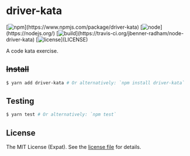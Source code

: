 driver-kata
===========
[![npm](https://img.shields.io/npm/v/driver-kata.svg?)](https://www.npmjs.com/package/driver-kata)
[![node](https://img.shields.io/node/v/driver-kata.svg?)](https://nodejs.org/)
[![build](https://img.shields.io/travis/jbenner-radham/node-driver-kata.svg?)](https://travis-ci.org/jbenner-radham/node-driver-kata)
[![license](https://img.shields.io/github/license/jbenner-radham/node-driver-kata.svg?)](LICENSE)

A code kata exercise.

~~Install~~
-----------
```sh
$ yarn add driver-kata # Or alternatively: `npm install driver-kata`
```

Testing
-------
```sh
$ yarn test # Or alternatively: `npm test`
```

License
-------
The MIT License (Expat). See the [license file](LICENSE) for details.
